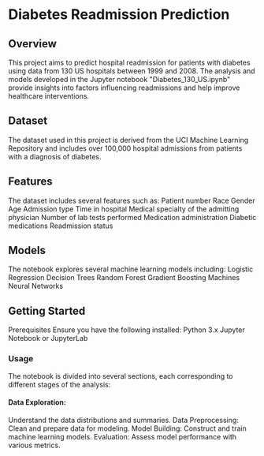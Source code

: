 # Diabetes Readmission Prediction

## Overview
This project aims to predict hospital readmission for patients with diabetes using data from 130 US hospitals between 1999 and 2008. 
The analysis and models developed in the Jupyter notebook "Diabetes_130_US.ipynb" provide insights into factors influencing readmissions and help improve healthcare interventions.

## Dataset
The dataset used in this project is derived from the UCI Machine Learning Repository and includes over 100,000 hospital admissions from patients with a diagnosis of diabetes.


## Features
The dataset includes several features such as:
Patient number
Race
Gender
Age
Admission type
Time in hospital
Medical specialty of the admitting physician
Number of lab tests performed
Medication administration
Diabetic medications
Readmission status

## Models
The notebook explores several machine learning models including:
Logistic Regression
Decision Trees
Random Forest
Gradient Boosting Machines
Neural Networks


## Getting Started
Prerequisites
Ensure you have the following installed:
Python 3.x
Jupyter Notebook or JupyterLab

### Usage
The notebook is divided into several sections, each corresponding to different stages of the analysis:

#### Data Exploration: 
Understand the data distributions and summaries.
Data Preprocessing: Clean and prepare data for modeling.
Model Building: Construct and train machine learning models.
Evaluation: Assess model performance with various metrics.
